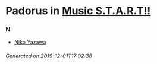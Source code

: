 # Padorus in [Music S.T.A.R.T!!](https://myanimelist.net/anime/20877/Music_START)

### N
* [Niko Yazawa](https://github.com/shadow578/Project-Padoru/blob/master/table-of-contents/characters/NikoYazawa.md)

###### Generated on 2019-12-01T17:02:38
